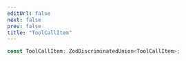 ```yaml
---
editUrl: false
next: false
prev: false
title: "ToolCallItem"
---
```


```ts
const ToolCallItem: ZodDiscriminatedUnion<ToolCallItem>;
```
